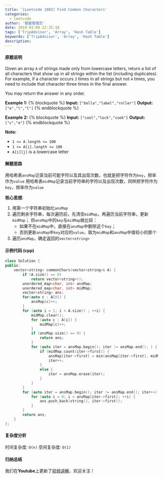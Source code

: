 ```yaml
---
title: '[Leetcode 1002] Find Common Characters'
categories:
  - leetcode
author: '猩猩管理员'
date: 2019-03-09 22:35:18
tags: ['TripAdvisor', 'Array', 'Hash Table']
keywords: ['TripAdvisor', 'Array', 'Hash Table']
description:
---
```

#### 原题说明
Given an array `A` of strings made only from lowercase letters, return a list of all characters that show up in all strings within the list (including duplicates).  For example, if a character occurs `3` times in all strings but not `4` times, you need to include that character three times in the final answer.

You may return the answer in any order.

**Example 1:**
{% blockquote %}
**Input:** `["bella","label","roller"]`
**Output:** `["e","l","l"]`
{% endblockquote %}

**Example 2:**
{% blockquote %}
**Input:** `["cool","lock","cook"]`
**Output:** `["c","o"]`
{% endblockquote %}

**Note:**
- `1 <= A.length <= 100`
- `1 <= A[i].length <= 100`
- `A[i][j]` is a lowercase letter
<!-- more -->

#### 解题思路
用哈希表`ansMap`记录当前可能字符以及其出现次数，也就是把字符作为`key`，频率作为`value`
用哈希表`midMap`记录当前字符串的字符以及出现次数，同样把字符作为`key`，频率作为`value`

**核心思想**:
1. 用第一个字符串初始化`ansMap`
2. 遍历剩余字符串，每次遍历前，先清空`midMap`，再遍历当前字符串，更新`midMap`；
   将`ansMap`中的`key`与`midMap`做比较：
   - 如果不在`midMap`中，直接在`ansMap`中删除这个`key`； 
   - 否则更新`ansMap`中`key`对应的`value`，取为`midMap`和`ansMap`中值较小的那个
3. 遍历`ansMap`，确定返回的`vector<string>`


#### 示例代码 (cpp)
```cpp
class Solution {
public:
    vector<string> commonChars(vector<string>& A) {
        if (A.size() == 0)
            return vector<string>();
        unordered_map<char, int> ansMap;
        unordered_map<char, int> midMap;
        vector<string> ans;
        for(auto c : A[0]) {
            ansMap[c]++;
        }
        for (auto i = 1; i < A.size() ; ++i) {
            midMap.clear();
            for (auto c : A[i]) {
                midMap[c]++;
            }
            if (ansMap.size() == 0) {
                return ans;
            }
            for (auto iter = ansMap.begin(); iter != ansMap.end(); ) {
                if (midMap.count(iter->first)) { 
                    ansMap[iter->first] = min(ansMap[iter->first], midMap[iter->first]);
                    iter++;
                }
                else {
                    iter = ansMap.erase(iter);
                }
            }
        }
        for (auto iter = ansMap.begin(); iter != ansMap.end(); iter++) {
            for (auto i = 0; i < ansMap[iter->first]; ++i) {
                ans.push_back(string(1, iter->first));
            }
        }
        return ans;
    }
};
```

#### 复杂度分析
时间复杂度: `O(n)`
空间复杂度: `O(1)`

#### 归纳总结
我们在**Youtube**上更新了[视频讲解](https://youtu.be/ldnAFjkS22k)，欢迎关注！